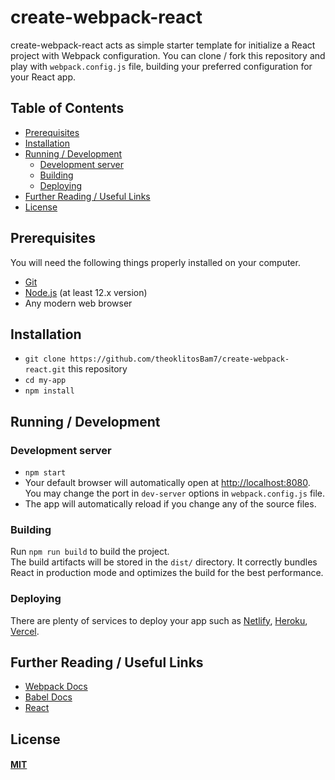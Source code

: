 # create-webpack-react

create-webpack-react acts as simple starter template for initialize a React project with Webpack configuration. You can clone / fork this repository and play with `webpack.config.js` file, building your preferred configuration for your React app.

## Table of Contents

- [Prerequisites](#prerequisites)
- [Installation](#installation)
- [Running / Development](#running-development)
  - [Development server](#dev-server)
  - [Building](#building)
  - [Deploying](#deploying)
- [Further Reading / Useful Links](#further-reading)
- [License](#license)

## Prerequisites

You will need the following things properly installed on your computer.

- [Git](https://git-scm.com/)
- [Node.js](https://nodejs.org/) (at least 12.x version)
- Any modern web browser

## Installation

- `git clone https://github.com/theoklitosBam7/create-webpack-react.git` this repository
- `cd my-app`
- `npm install`

## Running / Development

### Development server

- `npm start`
- Your default browser will automatically open at [http://localhost:8080](http://localhost:8080). You may change the port in `dev-server` options in `webpack.config.js` file.
- The app will automatically reload if you change any of the source files.

### Building

Run `npm run build` to build the project. <br />
The build artifacts will be stored in the `dist/` directory. It correctly bundles React in production mode and optimizes the build for the best performance.

### Deploying

There are plenty of services to deploy your app such as [Netlify](https://www.netlify.com/), [Heroku](https://www.heroku.com/), [Vercel](https://vercel.com/).

## Further Reading / Useful Links

- [Webpack Docs](https://v4.webpack.js.org/concepts/)
- [Babel Docs](https://babeljs.io/docs/en/)
- [React](https://reactjs.org/)

## License

#### [MIT](./LICENSE)

